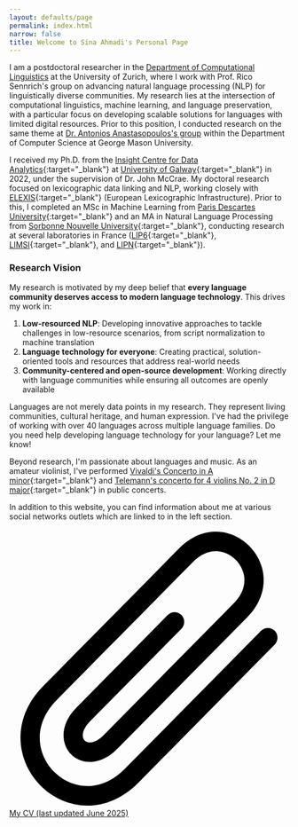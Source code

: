 ```yaml
---
layout: defaults/page
permalink: index.html
narrow: false
title: Welcome to Sina Ahmadi's Personal Page
---
```


I am a postdoctoral researcher in the [Department of Computational Linguistics](https://www.cl.uzh.ch/en.html) at the University of Zurich, where I work with Prof. Rico Sennrich's group on advancing natural language processing (NLP) for linguistically diverse communities. My research lies at the intersection of computational linguistics, machine learning, and language preservation, with a particular focus on developing scalable solutions for languages with limited digital resources. Prior to this position, I conducted research on the same theme at [Dr. Antonios Anastasopoulos's group](https://nlp.cs.gmu.edu/) within the Department of Computer Science at George Mason University.


I received my Ph.D. from the [Insight Centre for Data Analytics](https://www.insight-centre.org/){:target="_blank"} at [University of Galway](https://www.universityofgalway.ie){:target="_blank"} in 2022, under the supervision of Dr. John McCrae. My doctoral research focused on lexicographic data linking and NLP, working closely with [ELEXIS](https://elex.is/){:target="_blank"} (European Lexicographic Infrastructure). Prior to this, I completed an MSc in Machine Learning from [Paris Descartes University](https://www.mi.parisdescartes.fr/){:target="_blank"} and an MA in Natural Language Processing from [Sorbonne Nouvelle University](http://www.univ-paris3.fr/){:target="_blank"}, conducting research at several laboratories in France ([LIP6](https://www.lip6.fr/?LANG=en){:target="_blank"}, [LIMSI](https://www.limsi.fr/en/){:target="_blank"}, and [LIPN](http://lipn.univ-paris13.fr/){:target="_blank"}).

### Research Vision

My research is motivated by my deep belief that **every language community deserves access to modern language technology**. This drives my work in:

1. **Low-resourced NLP**: Developing innovative approaches to tackle challenges in low-resource scenarios, from script normalization to machine translation
2. **Language technology for everyone**: Creating practical, solution-oriented tools and resources that address real-world needs
3. **Community-centered and open-source development**: Working directly with language communities while ensuring all outcomes are openly available

Languages are not merely data points in my research. They represent living communities, cultural heritage, and human expression. I've had the privilege of working with over 40 languages across multiple language families. Do you need help developing language technology for your language? Let me know!

Beyond research, I'm passionate about languages and music. As an amateur violinist, I've performed [Vivaldi's Concerto in A minor](https://www.youtube.com/watch?v=eTPiZup0QmM){:target="_blank"} and [Telemann's concerto for 4 violins No. 2 in D major](https://www.youtube.com/watch?v=FZIRE-9EL-E){:target="_blank"} in public concerts.

In addition to this website, you can find information about me at various social networks outlets which are linked to in the left section.

<a href="https://drive.google.com/file/d/1pNeEpoJEw9DQMiCWgRCpbRBg9ZC9_xox/view?usp=sharing" class="d-flex align-items-center mb-1" target="_blank">
    <span class="icon grey mr-3">
        <svg viewBox="0 0 20 20" xmlns="http://www.w3.org/2000/svg"><path d="M5.602,19.8c-1.293,0-2.504-0.555-3.378-1.44c-1.695-1.716-2.167-4.711,0.209-7.116c1.391-1.408,6.966-7.053,9.748-9.87
	c0.988-1,2.245-1.387,3.448-1.06c1.183,0.32,2.151,1.301,2.468,2.498c0.322,1.22-0.059,2.493-1.046,3.493l-9.323,9.44
	c-0.532,0.539-1.134,0.858-1.738,0.922c-0.599,0.064-1.17-0.13-1.57-0.535c-0.724-0.736-0.828-2.117,0.378-3.337l6.548-6.63
	c0.269-0.272,0.705-0.272,0.974,0s0.269,0.714,0,0.986l-6.549,6.631c-0.566,0.572-0.618,1.119-0.377,1.364
	C5.5,15.252,5.66,15.301,5.845,15.28c0.283-0.029,0.606-0.216,0.909-0.521l9.323-9.439c0.64-0.648,0.885-1.41,0.69-2.145
	c-0.192-0.725-0.778-1.318-1.493-1.513c-0.726-0.197-1.48,0.052-2.12,0.7c-2.782,2.818-8.356,8.462-9.748,9.87
	c-1.816,1.839-1.381,3.956-0.209,5.143c1.173,1.187,3.262,1.629,5.079-0.212l9.748-9.87c0.269-0.272,0.705-0.272,0.974,0
	c0.269,0.272,0.269,0.714,0,0.987L9.25,18.15C8.101,19.312,6.814,19.8,5.602,19.8z"/></svg>
    </span>
    My CV (last updated June 2025)
</a>

